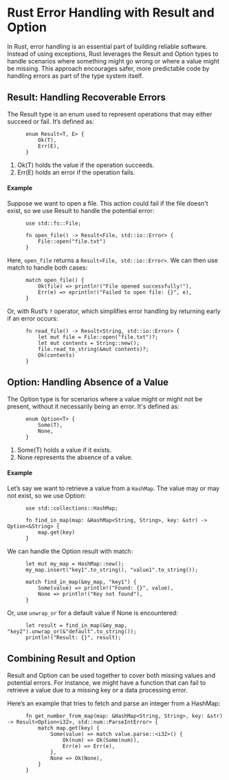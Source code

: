 # Rust Error Handling with Result and Option
In Rust, error handling is an essential part of building reliable software. Instead of using exceptions, Rust leverages the Result and Option types to handle scenarios where something might go wrong or where a value might be missing. This approach encourages safer, more predictable code by handling errors as part of the type system itself.

## Result: Handling Recoverable Errors
The Result type is an enum used to represent operations that may either succeed or fail. It’s defined as:

          enum Result<T, E> {
              Ok(T),
              Err(E),
          }
1. Ok(T) holds the value if the operation succeeds.
2. Err(E) holds an error if the operation fails.
   
#### Example

Suppose we want to open a file. This action could fail if the file doesn't exist, so we use Result to handle the potential error:

          use std::fs::File;
          
          fn open_file() -> Result<File, std::io::Error> {
              File::open("file.txt")
          }
          
Here, `open_file` returns a `Result<File, std::io::Error>`. We can then use match to handle both cases:

          match open_file() {
              Ok(file) => println!("File opened successfully!"),
              Err(e) => eprintln!("Failed to open file: {}", e),
          }
          
Or, with Rust’s `?` operator, which simplifies error handling by returning early if an error occurs:

          fn read_file() -> Result<String, std::io::Error> {
              let mut file = File::open("file.txt")?;
              let mut contents = String::new();
              file.read_to_string(&mut contents)?;
              Ok(contents)
          }
          
## Option: Handling Absence of a Value

The Option type is for scenarios where a value might or might not be present, without it necessarily being an error. It's defined as:

          enum Option<T> {
              Some(T),
              None,
          }
          
1. Some(T) holds a value if it exists.
2. None represents the absence of a value.

#### Example
Let’s say we want to retrieve a value from a `HashMap`. The value may or may not exist, so we use Option:
          
          use std::collections::HashMap;
          
          fn find_in_map(map: &HashMap<String, String>, key: &str) -> Option<&String> {
              map.get(key)
          }
   
We can handle the Option result with match:

          let mut my_map = HashMap::new();
          my_map.insert("key1".to_string(), "value1".to_string());
          
          match find_in_map(&my_map, "key1") {
              Some(value) => println!("Found: {}", value),
              None => println!("Key not found"),
          }
          
Or, use `unwrap_or` for a default value if None is encountered:

          let result = find_in_map(&my_map, "key2").unwrap_or(&"default".to_string());
          println!("Result: {}", result);
          
## Combining Result and Option
Result and Option can be used together to cover both missing values and potential errors. For instance, we might have a function that can fail to retrieve a value due to a missing key or a data processing error.

Here’s an example that tries to fetch and parse an integer from a HashMap:

          fn get_number_from_map(map: &HashMap<String, String>, key: &str) -> Result<Option<i32>, std::num::ParseIntError> {
              match map.get(key) {
                  Some(value) => match value.parse::<i32>() {
                      Ok(num) => Ok(Some(num)),
                      Err(e) => Err(e),
                  },
                  None => Ok(None),
              }
          }
